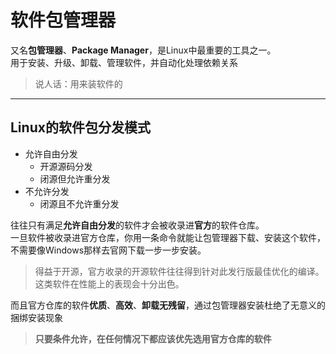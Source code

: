 # 软件包管理器

又名**包管理器**、**Package Manager**，是Linux中最重要的工具之一。  
用于安装、升级、卸载、管理软件，并自动化处理依赖关系

> 说人话：用来装软件的

---

## Linux的软件包分发模式

- 允许自由分发
  - 开源源码分发
  - 闭源但允许重分发
- 不允许分发
  - 闭源且不允许重分发

往往只有满足**允许自由分发**的软件才会被收录进**官方**的软件仓库。  
一旦软件被收录进官方仓库，你用一条命令就能让包管理器下载、安装这个软件，不需要像Windows那样去官网下载一步一步安装。

> 得益于开源，官方收录的开源软件往往得到针对此发行版最佳优化的编译。  
这类软件在性能上的表现会十分出色。

而且官方仓库的软件**优质**、**高效**、**卸载无残留**，通过包管理器安装杜绝了无意义的捆绑安装现象

> **只要条件允许，在任何情况下都应该优先选用官方仓库的软件**
